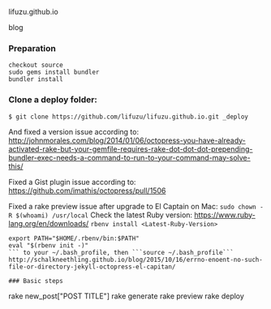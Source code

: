 lifuzu.github.io

blog

### Preparation
```
checkout source
sudo gems install bundler
bundler install
```
### Clone a deploy folder:
```
$ git clone https://github.com/lifuzu/lifuzu.github.io.git _deploy
```

And fixed a version issue according to: http://johnmorales.com/blog/2014/01/06/octopress-you-have-already-activated-rake-but-your-gemfile-requires-rake-dot-dot-dot-prepending-bundler-exec-needs-a-command-to-run-to-your-command-may-solve-this/

Fixed a Gist plugin issue according to: https://github.com/imathis/octopress/pull/1506

Fixed a rake preview issue after upgrade to El Captain on Mac:
```sudo chown -R $(whoami) /usr/local```
Check the latest Ruby version: https://www.ruby-lang.org/en/downloads/ ```rbenv install <Latest-Ruby-Version>```
```
export PATH="$HOME/.rbenv/bin:$PATH"
eval "$(rbenv init -)"
``` to your ~/.bash_profile, then ```source ~/.bash_profile```
http://schalkneethling.github.io/blog/2015/10/16/errno-enoent-no-such-file-or-directory-jekyll-octopress-el-capitan/

### Basic steps
```
rake new_post["POST TITLE"]
rake generate
rake preview
rake deploy
```
